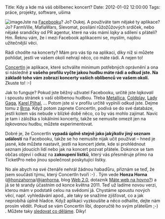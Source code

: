 Title: Kdy a kde má váš oblíbenec koncert?
Date: 2012-01-02 12:00:00
Tags: práce, projekty, software, ušima

![image](http://blog.javorek.net/image/160/)Jste na
[Facebooku](http://www.facebook.com/)? Jo? Oukej. A používáte tam
nějaké ty aplikace? Jo? FarmVille, MafiaWars, Slevomat, posílání
růžožůžových srdíček, nebo nějaké srandičky od PR agentur, které na
vás mámí *lajky* a sdílení s přáteli? Hm. Řeknu vám, že i mezi
Facebook aplikacemi se, myslím, najdou užitečnější věci.

Rádi chodíte na koncerty? Mám pro vás tip na aplikaci, díky níž si
můžete pohlídat, jestli ve vašem okolí nehrají něco, co máte rádi.
A nejen to!

[ConcertIn](http://www.concertin.com/) je aplikace, které schválíte
minimum potřebných oprávnění a ona si následně
**z vašeho profilu vyčte jakou hudbu máte rádi a odkud jste. Na základě toho vám zobrazí koncerty vašich oblíbenců ve vašem okolí.**
Zkuste to! :-)

Jak to funguje? Pokud jste běžný uživatel Facebooku, určitě jste
*lajkovali* i spoustu stránek s vaší oblíbenou hudbou. Třeba
[Metallica](https://www.facebook.com/Metallica),
[Coldplay](https://www.facebook.com/coldplay),
[Lady Gaga](https://www.facebook.com/ladygaga),
[Karel Plíhal](https://www.facebook.com/pages/Karel-Plíhal/104119192956467),
… Potom jste si v profilu určitě vyplnili odkud jste. Dejme tomu
z [Brna](https://www.facebook.com/pages/Brno-Czech-Republic/107645375935528).
Když potom zapnete ConcertIn, podívá se do své databáze, jestli
kolem vás nebude v blízké době něco, co by vás mohlo zajímat. Navíc
je tam i záložka s lokálními koncerty, takže se nemusíte omezit jen
na *lajkovanou* hudbu, můžete experimentovat.

Dobré je, že ConcertIn
**vypadá úplně stejně jako jakýkoliv jiný seznam událostí** na
Facebooku, takže se ho nemusíte nijak učit používat – hned je
jasné, kde můžete nastavit, jestli na koncert jdete, kde si
prohlédnout seznam jdoucích lidí nebo jak na koncert pozvat
přátele. Dokonce se tam občas objeví i odkaz na
**zakoupení lístků**, který vás přesměruje přímo na TicketPro nebo
jinou společnost poskytující lístky.

No ale abych na své čtenáře nehrál žádnou habaďůru, přiznám se teď,
že jsem součástí týmu, který ConcertIn tvoří :-) . Tým vede
**Honza Horna**
([@honzahorna](https://twitter.com/honzahorna)/[@jan­horna](https://twitter.com/janhorna),
blog [Web 2.0](http://web2-0.cz/), dotazník
[Máte web na hovno?](http://webnahovno.cz)) a já se té srandy
účastním od konce května 2011. Teď už ladíme novou verzi, kterou
mám v podstatě celou na svědomí já. Chystáme spoustu nových věcí,
např. vyhledávání apod., ale taky se snažíme zjišťovat, co a jak
neprobíhá úplně hladce. Když aplikaci vyzkoušíte a něco odhalíte,
dejte nám prosím vědět. Pokud se vám ConcertIn líbí, doporučtě ho
svým přátelům ;-) . Můžete taky
[sledovat co děláme](https://twitter.com/concertin). Díky!